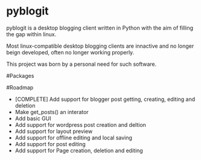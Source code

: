 # pyblogit
pyblogit is a desktop blogging client written in Python with the aim of filling
the gap within linux.

Most linux-compatible desktop blogging clients are innactive and no longer
beign developed, often no longer working properly.

This project was born by a personal need for such software.

#Packages

#Roadmap
- [COMPLETE] Add support for blogger post getting, creating, editing and
  deletion
- Make get_posts() an interator
- Add basic GUI
- Add support for wordpress post creation and deltion
- Add support for layout preview
- Add support for offline editing and local saving
- Add support for post editing
- Add support for Page creation, deletion and editing
